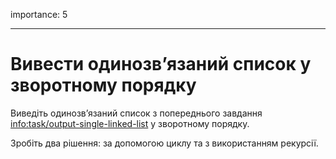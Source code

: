 importance: 5

---

# Вивести одинозв’язаний список у зворотному порядку

Виведіть одинозв’язаний список з попереднього завдання <info:task/output-single-linked-list> у зворотному порядку.

Зробіть два рішення: за допомогою циклу та з використанням рекурсії.
